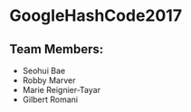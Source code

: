 # GoogleHashCode2017
## Team Members:
- Seohui Bae
- Robby Marver
- Marie Reignier-Tayar
- Gilbert Romani
